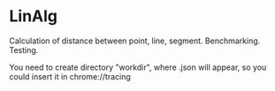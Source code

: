 # LinAlg
Calculation of distance between point, line, segment. Benchmarking. Testing.

You need to create directory "workdir", where .json will appear, so you could insert it in chrome://tracing
